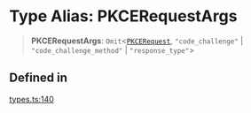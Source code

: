# Type Alias: PKCERequestArgs

> **PKCERequestArgs**: `Omit`\<[`PKCERequest`](/docs/tools/SDK/type-aliases/PKCERequest.md), `"code_challenge"` \| `"code_challenge_method"` \| `"response_type"`\>

## Defined in

[types.ts:140](https://github.com/monerium/js-monorepo/blob/main/packages/sdk/src/types.ts#L140)
